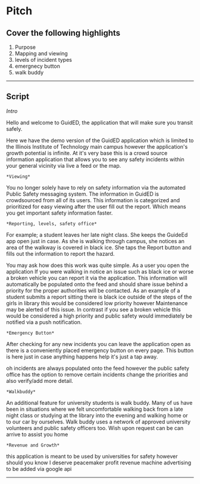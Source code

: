 # Pitch
## Cover the following highlights

1. Purpose
2. Mapping and viewing
3. levels of incident types
4. emergnecy button
5. walk buddy

_______
## Script

*Intro*

Hello and welcome to GuidED, the application that will make sure you transit safely. 

Here we have the demo version of the GuidED application which is limited to the Illinois Institute of Technology main campus however the application's growth potential is infinite. At it's very base this is a crowd source information application that allows you to see any safety incidents within your general vicinity via live a feed or the map. 

    *Viewing*

You no longer solely have to rely on safety information via the automated Public Safety messaging system. The information in GuidED is crowdsourced from all of its users. This information is categorized and prioritized for easy viewing after the user fill out the report. Which means you get important safety information faster. 

    *Reporting, levels, safety office*

For example; a student leaves her late night class. She keeps the GuideEd app open just in case. As she is walking through campus, she notices an area of the walkway is covered in black ice. She taps the Report button and fills out the information to report the hazard.

You may ask how does this work was quite simple. As a user you open the application
If you were walking in notice an issue such as black ice or worse a broken vehicle you can report it via the application. This information will automatically be populated onto the feed and should share issue behind a priority for the proper authorities will be contacted. As an example of a student submits a report sitting there is black ice outside of the steps of the girls in library this would be considered low priority however Maintenance may be alerted of this issue. In contrast if you see a broken vehicle this would be considered a high priority and public safety would immediately be notified via a push notification.

    *Emergency Button*

After checking for any new incidents you can leave the application open as there is a conveniently placed emergency button on every page. This button is here just in case anything happens help it's just a tap away.


oh incidents are always populated onto the feed however the public safety office has the option to remove certain incidents change the priorities and also verify/add more detail.

    *Walkbuddy*

An additional feature for university students is walk buddy. Many of us have been in situations where we felt uncomfortable walking back from a late night class or studying at the library into the evening and walking home or to our car by ourselves. Walk buddy uses a network of approved university volunteers and public safety officers too. Wish upon request can be can arrive to assist you home

    *Revenue and Growth*

this application is meant to be used by universities for safety however should you know I deserve peacemaker profit revenue machine advertising to be added via google api
______





